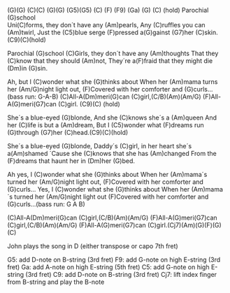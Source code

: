 (G)(G) (C)(C) (G)(G) (G5)(G5) (C) (F) (F9) (Ga) (G) (C) (hold)
Parochial (G)school  
Uni(C)forms, they don´t have any (Am)pearls,
Any (C)ruffles you can (Am)twirl,
Just the (C5)blue serge (F)pressed a(G)gainst (G7)her (C)skin. (C9)(C)(hold)

Parochial (G)school
(C)Girls, they don´t have any (Am)thoughts
That they (C)know that they should (Am)not,
They´re a(F)fraid that they might die (Dm)in (G)sin.

Ah, but I (C)wonder what she (G)thinks about
When her (Am)mama turns her (Am/G)night light out,
(F)Covered with her comforter and (G)curls...(bass run: G-A-B)
(C)All-A(Dm)meri(G)can (C)girl,(C/B)(Am)(Am/G)
(F)All-A(G)meri(G7)can (C)girl. (C9)(C) (hold)

She´s a blue-eyed (G)blonde,
And she (C)knows she´s a (Am)queen
And her (C)life is but a (Am)dream,
But I (C5)wonder what (F)dreams run (G)through (G7)her (C)head.(C9)(C)(hold)

She´s a blue-eyed (G)blonde, 
Daddy´s (C)girl, in her heart she´s a(Am)shamed
´Cause she (C)knows that she has (Am)changed 
From the (F)dreams that haunt her in (Dm)her (G)bed.

Ah yes, I (C)wonder what she (G)thinks about 
When her (Am)mama´s turned her (Am/G)night light out,
(F)Covered with her comforter and (G)curls...
Yes, I (C)wonder what she (G)thinks about
When her (Am)mama´s turned her (Am/G)night light out
(F)Covered with her comforter and (G)curls...(bass run: G A B)

(C)All-A(Dm)meri(G)can (C)girl,(C/B)(Am)(Am/G)
(F)All-A(G)meri(G7)can (C)girl,(C/B)(Am)(Am/G)
(F)All-A(G)meri(G7)can (C)girl.(Cj7)(Am)(G)(F)(G)(C)

John plays the song in D (either transpose or capo 7th fret)

G5: add D-note on B-string (3rd fret)
F9: add G-note on high E-string (3rd fret)
Ga: add A-note on high E-string (5th fret)
C5: add G-note on high E-string (3rd fret)
C9: add D-note on B-string (3rd fret)
Cj7: lift index finger from B-string and play the B-note
